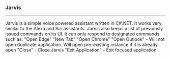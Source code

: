 ### Jarvis
---
Jarvis is a simple voice powered assistant written in C#.NET. It works very similar to the Alexa and Siri assistants.
Jarvis also keeps a list of previously issued commands on its UI.
It can only respond to designated commands such as:
"Open Edge"
"New Tab"
"Open Chrome"
"Open Outlook" - Will not open duplicate application. Will open pre-existing instance if it is already open
"Close" - Close Jarvis
"Exit Application" - Exit focused application
